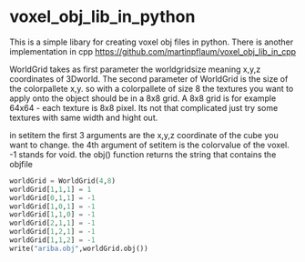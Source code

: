# voxel_obj_lib_in_python
This is a simple libary for creating voxel obj files in python. There is another implementation in cpp https://github.com/martinpflaum/voxel_obj_lib_in_cpp

WorldGrid takes as first parameter the worldgridsize meaning x,y,z coordinates of 3Dworld. The second parameter of WorldGrid is the size of the colorpallete x,y. so with a colorpallete of size 8 the textures you want to apply onto the object should be in a 8x8 grid. A 8x8 grid is for example 64x64 - each texture is 8x8 pixel. Its not that complicated just try some textures with same width and hight out.

in setitem the first 3 arguments are the x,y,z coordinate of the cube you want to change. the 4th argument of setitem is the colorvalue of the voxel. -1 stands for void. the obj() function returns the string that contains the objfile
```python
worldGrid = WorldGrid(4,8)
worldGrid[1,1,1] = 1
worldGrid[0,1,1] = -1
worldGrid[1,0,1] = -1
worldGrid[1,1,0] = -1
worldGrid[2,1,1] = -1
worldGrid[1,2,1] = -1
worldGrid[1,1,2] = -1
write("ariba.obj",worldGrid.obj())
```
